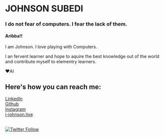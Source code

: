 
# JOHNSON SUBEDI
### I do not fear of computers. I fear the lack of them.

#### Aribba!!
I am Johnson. I love playing with Computers. 


I an fervent learner and hope to  aquire the best knowledge out of the world and contribute myself to elementry learners.

❤AI

## Here's how you can reach me:
[LinkedIn](https://www.linkedin.com/in/johnson-subedi-154a861aa/) <br>
[Github](https://github.com/I-Johnson) <br>
[Instagram](https://www.instagram.com/subedi_johnson/)<br>
[i-johnson.live](https://i-johnson.live/)
<br></br>
<p> 
  <a href = "https://twitter.com/JohnsonSubedi">
    <img alt="Twitter Follow" src="https://img.shields.io/twitter/follow/JohnsonSubedi?style=for-the-badge">
  </a>
</p>
